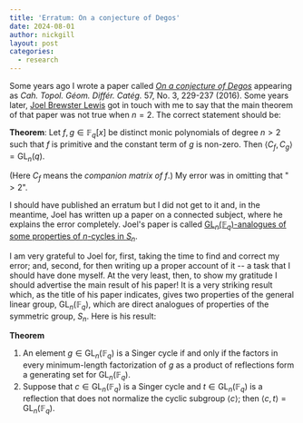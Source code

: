 ```yaml
---
title: 'Erratum: On a conjecture of Degos'
date: 2024-08-01
author: nickgill
layout: post
categories:
  - research
---
```


<script type="text/x-mathjax-config">
    MathJax.Hub.Config({
      tex2jax: {
        skipTags: ['script', 'noscript', 'style', 'textarea', 'pre'],
        inlineMath: [['$','$']]
      }
    });
  </script>
  <script src="https://cdn.mathjax.org/mathjax/latest/MathJax.js?config=TeX-AMS-MML_HTMLorMML" type="text/javascript"></script>

Some years ago I wrote a paper called <a href = "https://arxiv.org/abs/1502.03341">*On a conjecture of Degos*</a> appearing as _Cah. Topol. Géom. Différ. Catég._ 57, No. 3, 229-237 (2016). Some years later, <a href="https://blogs.gwu.edu/jblewis/">Joel Brewster Lewis</a> got in touch with me to say that the main theorem of that paper was not true when $n=2$. The correct statement should be:

**Theorem**: Let $f,g\in \mathbb{F}_q[x]$ be distinct monic polynomials of degree $n>2$ such that $f$ is primitive and the constant term of $g$ is non-zero. Then $\langle C_f, C_g\rangle=\textrm{GL}_n(q)$.

(Here $C_f$ means the *companion matrix of f*.) My error was in omitting that "$>2$".

I should have published an erratum but I did not get to it and, in the meantime, Joel has written up a paper on a connected subject, where he explains the error completely. Joel's paper is called <a href = "https://arxiv.org/abs/2407.20347">$\textrm{GL}_n(\mathbb{F}_q)$-analogues of some properties of $n$-cycles in $S_n$</a>.

I am very grateful to Joel for, first, taking the time to find and correct my error; and, second, for then writing up a proper account of it -- a task that I should have done myself. At the very least, then, to show my gratitude I should advertise the main result of his paper! It is a very striking result which, as the title of his paper indicates, gives two properties of the general linear group, $\textrm{GL}_n(\mathbb{F}_q),$ which are direct analogues of properties of the symmetric group, $S_n$. Here is his result:

**Theorem**
 1. An element $g\in \textrm{GL}_n(\mathbb{F}_q)$ is a Singer cycle if and only if the factors in every minimum-length factorization of $g$ as a product of reflections form a generating set for $\textrm{GL}_n(\mathbb{F}_q)$.
 2. Suppose that $c\in \textrm{GL}_n(\mathbb{F}_q)$ is a Singer cycle and $t\in \textrm{GL}_n(\mathbb{F}_q)$ is a reflection that does not normalize the cyclic subgroup $\langle c \rangle$; then $\langle c, t\rangle=\textrm{GL}_n(\mathbb{F}_q)$.



